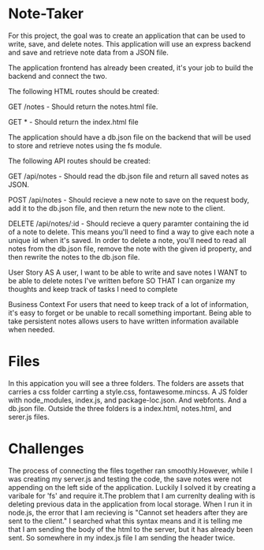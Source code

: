# Note-Taker
For this project, the goal was to create an application that can be used to write, save, and delete notes. This application will use an express backend and save and retrieve note data from a JSON file.

The application frontend has already been created, it's your job to build the backend and connect the two.

The following HTML routes should be created:

GET /notes - Should return the notes.html file.

GET * - Should return the index.html file

The application should have a db.json file on the backend that will be used to store and retrieve notes using the fs module.

The following API routes should be created:

GET /api/notes - Should read the db.json file and return all saved notes as JSON.

POST /api/notes - Should recieve a new note to save on the request body, add it to the db.json file, and then return the new note to the client.

DELETE /api/notes/:id - Should recieve a query paramter containing the id of a note to delete. This means you'll need to find a way to give each note a unique id when it's saved. In order to delete a note, you'll need to read all notes from the db.json file, remove the note with the given id property, and then rewrite the notes to the db.json file.

User Story AS A user, I want to be able to write and save notes I WANT to be able to delete notes I've written before SO THAT I can organize my thoughts and keep track of tasks I need to complete

Business Context For users that need to keep track of a lot of information, it's easy to forget or be unable to recall something important. Being able to take persistent notes allows users to have written information available when needed.

# Files

In this appication you will see a three folders. The folders are assets that carries a  css folder carrting a style.css, fontawesome.mincss. A JS folder with node_modules, index.js, and package-loc.json. And webfonts. And a db.json file. Outside the three folders is a index.html, notes.html, and serer.js files.

# Challenges
The process of connecting the files together ran smoothly.However, while I was creating my server.js and testing the code, the save notes were not appending on the left side of the application. Luckily I solved it by creating a varibale for 'fs' and require it.The problem that I am currenlty dealing with is deleting previous data in the application from local storage. When I run it in node.js, the error that I am recieving is "Cannot set headers after they are sent to the client." I searched what this syntax means and it is telling me that I am sending the body of the html to the server, but it has already been sent. So somewhere in my index.js file I am sending the header twice. 
